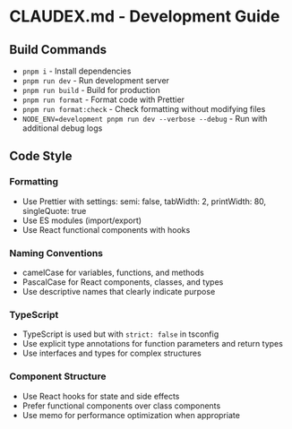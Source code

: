 # CLAUDEX.md - Development Guide

## Build Commands
- `pnpm i` - Install dependencies
- `pnpm run dev` - Run development server
- `pnpm run build` - Build for production
- `pnpm run format` - Format code with Prettier
- `pnpm run format:check` - Check formatting without modifying files
- `NODE_ENV=development pnpm run dev --verbose --debug` - Run with additional debug logs

## Code Style

### Formatting
- Use Prettier with settings: semi: false, tabWidth: 2, printWidth: 80, singleQuote: true
- Use ES modules (import/export)
- Use React functional components with hooks

### Naming Conventions
- camelCase for variables, functions, and methods
- PascalCase for React components, classes, and types
- Use descriptive names that clearly indicate purpose

### TypeScript
- TypeScript is used but with `strict: false` in tsconfig
- Use explicit type annotations for function parameters and return types
- Use interfaces and types for complex structures

### Component Structure
- Use React hooks for state and side effects
- Prefer functional components over class components
- Use memo for performance optimization when appropriate